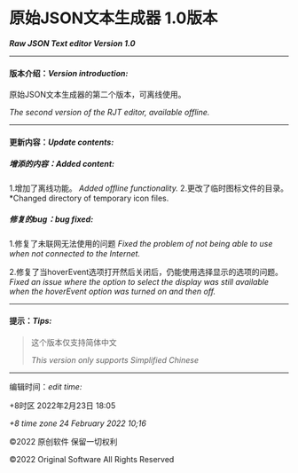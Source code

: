 # **原始JSON文本生成器 1.0版本** 
***Raw JSON Text editor Version 1.0***

---
#### 版本介绍：*Version introduction:*

原始JSON文本生成器的第二个版本，可离线使用。

*The second version of the RJT editor, available offline.*

---
#### 更新内容：*Update contents:*

##### 增添的内容：*Added content:*

1.增加了离线功能。
    *Added offline functionality.*
2.更改了临时图标文件的目录。
    *Changed directory of temporary icon files.


##### 修复的bug：*bug fixed:*

1.修复了未联网无法使用的问题
    *Fixed the problem of not being able to use when not connected to the Internet.*

2.修复了当hoverEvent选项打开然后关闭后，仍能使用选择显示的选项的问题。
    *Fixed an issue where the option to select the display was still available when the hoverEvent option was turned on and then off.*

---
#### 提示：*Tips:*
>这个版本仅支持简体中文
>
>*This version only supports Simplified Chinese*
---
编辑时间：*edit time:*

+8时区 2022年2月23日 18:05

*+8 time zone 24 February 2022 10;16*

©2022 原创软件 保留一切权利

©2022 Original Software All Rights Reserved